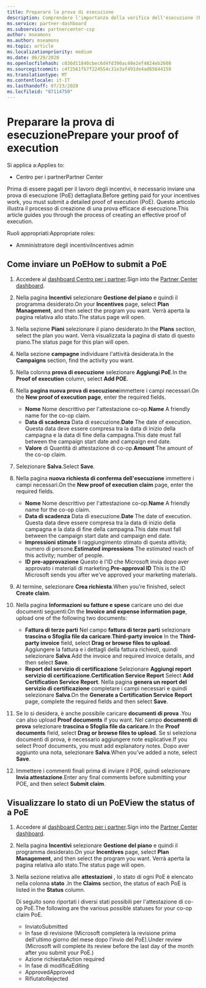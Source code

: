 ```yaml
---
title: Preparare la prova di esecuzione
description: Comprendere l'importanza della verifica dell'esecuzione (PoE), delle sequenze temporali, dello stato di visualizzazione e delle linee guida per l'invio.
ms.service: partner-dashboard
ms.subservice: partnercenter-csp
author: mseamons
ms.author: mseamons
ms.topic: article
ms.localizationpriority: medium
ms.date: 06/29/2020
ms.openlocfilehash: c036d11840cbec6d4fd390ac48e2ef4824eb2608
ms.sourcegitcommit: c4f2561fb7f224554c31e3af491de4ad65644158
ms.translationtype: MT
ms.contentlocale: it-IT
ms.lasthandoff: 07/23/2020
ms.locfileid: "87114750"
---
```

# <a name="prepare-your-proof-of-execution"></a><span data-ttu-id="0bade-103">Preparare la prova di esecuzione</span><span class="sxs-lookup"><span data-stu-id="0bade-103">Prepare your proof of execution</span></span>

<span data-ttu-id="0bade-104">Si applica a:</span><span class="sxs-lookup"><span data-stu-id="0bade-104">Applies to:</span></span>

- <span data-ttu-id="0bade-105">Centro per i partner</span><span class="sxs-lookup"><span data-stu-id="0bade-105">Partner Center</span></span>

<span data-ttu-id="0bade-106">Prima di essere pagati per il lavoro degli incentivi, è necessario inviare una prova di esecuzione (PoE) dettagliata.</span><span class="sxs-lookup"><span data-stu-id="0bade-106">Before getting paid for your incentives work, you must submit a detailed proof of execution (PoE).</span></span> <span data-ttu-id="0bade-107">Questo articolo illustra il processo di creazione di una prova efficace di esecuzione.</span><span class="sxs-lookup"><span data-stu-id="0bade-107">This article guides you through the process of creating an effective proof of execution.</span></span>

<span data-ttu-id="0bade-108">Ruoli appropriati:</span><span class="sxs-lookup"><span data-stu-id="0bade-108">Appropriate roles:</span></span>

- <span data-ttu-id="0bade-109">Amministratore degli incentivi</span><span class="sxs-lookup"><span data-stu-id="0bade-109">Incentives admin</span></span>

## <a name="how-to-submit-a-poe"></a><span data-ttu-id="0bade-110">Come inviare un PoE</span><span class="sxs-lookup"><span data-stu-id="0bade-110">How to submit a PoE</span></span>

1. <span data-ttu-id="0bade-111">Accedere al [dashboard Centro per i partner](https://partner.microsoft.com/dashboard/).</span><span class="sxs-lookup"><span data-stu-id="0bade-111">Sign into the [Partner Center dashboard](https://partner.microsoft.com/dashboard/).</span></span>

2. <span data-ttu-id="0bade-112">Nella pagina **Incentivi** selezionare **Gestione del piano** e quindi il programma desiderato.</span><span class="sxs-lookup"><span data-stu-id="0bade-112">On your **Incentives** page, select **Plan Management**, and then select the program you want.</span></span> <span data-ttu-id="0bade-113">Verrà aperta la pagina relativa allo stato.</span><span class="sxs-lookup"><span data-stu-id="0bade-113">The status page will open.</span></span>

3. <span data-ttu-id="0bade-114">Nella sezione **Piani** selezionare il piano desiderato.</span><span class="sxs-lookup"><span data-stu-id="0bade-114">In the **Plans** section, select the plan you want.</span></span> <span data-ttu-id="0bade-115">Verrà visualizzata la pagina di stato di questo piano.</span><span class="sxs-lookup"><span data-stu-id="0bade-115">The status page for this plan will open.</span></span>

4. <span data-ttu-id="0bade-116">Nella sezione **campagne** individuare l'attività desiderata.</span><span class="sxs-lookup"><span data-stu-id="0bade-116">In the **Campaigns** section, find the activity you want.</span></span>

5. <span data-ttu-id="0bade-117">Nella colonna **prova di esecuzione** selezionare **Aggiungi PoE**.</span><span class="sxs-lookup"><span data-stu-id="0bade-117">In the **Proof of execution** column, select **Add POE**.</span></span>

6. <span data-ttu-id="0bade-118">Nella **pagina nuova prova di esecuzione**immettere i campi necessari.</span><span class="sxs-lookup"><span data-stu-id="0bade-118">On the **New proof of execution page**, enter the required fields.</span></span>

   - <span data-ttu-id="0bade-119">**Nome**  Nome descrittivo per l'attestazione co-op.</span><span class="sxs-lookup"><span data-stu-id="0bade-119">**Name**  A friendly name for the co-op claim.</span></span>
   - <span data-ttu-id="0bade-120">**Data di scadenza**  Data di esecuzione.</span><span class="sxs-lookup"><span data-stu-id="0bade-120">**Date**  The date of execution.</span></span> <span data-ttu-id="0bade-121">Questa data deve essere compresa tra la data di inizio della campagna e la data di fine della campagna.</span><span class="sxs-lookup"><span data-stu-id="0bade-121">This date must fall between the campaign start date and campaign end date.</span></span>
   - <span data-ttu-id="0bade-122">**Valore** di  Quantità di attestazione di co-op.</span><span class="sxs-lookup"><span data-stu-id="0bade-122">**Amount**  The amount of the co-op claim.</span></span>

7. <span data-ttu-id="0bade-123">Selezionare **Salva**.</span><span class="sxs-lookup"><span data-stu-id="0bade-123">Select **Save**.</span></span>

8. <span data-ttu-id="0bade-124">Nella pagina **nuova richiesta di conferma dell'esecuzione** immettere i campi necessari.</span><span class="sxs-lookup"><span data-stu-id="0bade-124">On the **New proof of execution claim** page, enter the required fields.</span></span>

   - <span data-ttu-id="0bade-125">**Nome**  Nome descrittivo per l'attestazione co-op.</span><span class="sxs-lookup"><span data-stu-id="0bade-125">**Name**  A friendly name for the co-op claim.</span></span>
   - <span data-ttu-id="0bade-126">**Data di scadenza**  Data di esecuzione.</span><span class="sxs-lookup"><span data-stu-id="0bade-126">**Date**  The date of execution.</span></span> <span data-ttu-id="0bade-127">Questa data deve essere compresa tra la data di inizio della campagna e la data di fine della campagna.</span><span class="sxs-lookup"><span data-stu-id="0bade-127">This date must fall between the campaign start date and campaign end date.</span></span>
   - <span data-ttu-id="0bade-128">**Impressioni stimate**   Il raggiungimento stimato di questa attività; numero di persone.</span><span class="sxs-lookup"><span data-stu-id="0bade-128">**Estimated impressions**   The estimated reach of this activity; number of people.</span></span>
   - <span data-ttu-id="0bade-129">**ID pre-approvazione**   Questo è l'ID che Microsoft invia dopo aver approvato i materiali di marketing.</span><span class="sxs-lookup"><span data-stu-id="0bade-129">**Pre-approval ID**   This is the ID Microsoft sends you after we’ve approved your marketing materials.</span></span>

9. <span data-ttu-id="0bade-130">Al termine, selezionare **Crea richiesta**.</span><span class="sxs-lookup"><span data-stu-id="0bade-130">When you’re finished, select **Create claim**.</span></span>

10. <span data-ttu-id="0bade-131">Nella pagina **Informazioni su fatture e spese** caricare uno dei due documenti seguenti:</span><span class="sxs-lookup"><span data-stu-id="0bade-131">On the **Invoice and expense information page**, upload one of the following two documents:</span></span>
    - <span data-ttu-id="0bade-132">**Fattura di terze parti**  Nel campo **fattura di terze parti** selezionare **trascina o Sfoglia file da caricare**.</span><span class="sxs-lookup"><span data-stu-id="0bade-132">**Third-party invoice**  In the **Third-party invoice** field, select **Drag or browse files to upload**.</span></span> <span data-ttu-id="0bade-133">Aggiungere la fattura e i dettagli della fattura richiesti, quindi selezionare **Salva**.</span><span class="sxs-lookup"><span data-stu-id="0bade-133">Add the invoice and required invoice details, and then select **Save**.</span></span>
    - <span data-ttu-id="0bade-134">**Report del servizio di certificazione**  Selezionare **Aggiungi report servizio di certificazione**.</span><span class="sxs-lookup"><span data-stu-id="0bade-134">**Certification Service Report**  Select **Add Certification Service Report**.</span></span> <span data-ttu-id="0bade-135">Nella pagina **genera un report del servizio di certificazione** completare i campi necessari e quindi selezionare **Salva**.</span><span class="sxs-lookup"><span data-stu-id="0bade-135">On the **Generate a Certification Service Report** page, complete the required fields and then select **Save**.</span></span>

11. <span data-ttu-id="0bade-136">Se lo si desidera, è anche possibile caricare **documenti di prova** .</span><span class="sxs-lookup"><span data-stu-id="0bade-136">You can also upload **Proof documents** if you want.</span></span> <span data-ttu-id="0bade-137">Nel campo **documenti di prova** selezionare **trascina o Sfoglia file da caricare**.</span><span class="sxs-lookup"><span data-stu-id="0bade-137">In the **Proof documents** field, select **Drag or browse files to upload**.</span></span> <span data-ttu-id="0bade-138">Se si seleziona documenti di prova, è necessario aggiungere note esplicative.</span><span class="sxs-lookup"><span data-stu-id="0bade-138">If you select Proof documents, you must add explanatory notes.</span></span> <span data-ttu-id="0bade-139">Dopo aver aggiunto una nota, selezionare **Salva**.</span><span class="sxs-lookup"><span data-stu-id="0bade-139">When you’ve added a note, select **Save**.</span></span>

12. <span data-ttu-id="0bade-140">Immettere i commenti finali prima di inviare il POE, quindi selezionare **Invia attestazione**.</span><span class="sxs-lookup"><span data-stu-id="0bade-140">Enter any final comments before submitting your POE, and then select **Submit claim**.</span></span>

## <a name="view-the-status-of-a-poe"></a><span data-ttu-id="0bade-141">Visualizzare lo stato di un PoE</span><span class="sxs-lookup"><span data-stu-id="0bade-141">View the status of a PoE</span></span>

1. <span data-ttu-id="0bade-142">Accedere al [dashboard Centro per i partner](https://partner.microsoft.com/dashboard/).</span><span class="sxs-lookup"><span data-stu-id="0bade-142">Sign into the [Partner Center dashboard](https://partner.microsoft.com/dashboard/).</span></span>

2. <span data-ttu-id="0bade-143">Nella pagina **Incentivi** selezionare **Gestione del piano** e quindi il programma desiderato.</span><span class="sxs-lookup"><span data-stu-id="0bade-143">On your **Incentives** page, select **Plan Management**, and then select the program you want.</span></span> <span data-ttu-id="0bade-144">Verrà aperta la pagina relativa allo stato.</span><span class="sxs-lookup"><span data-stu-id="0bade-144">The status page will open.</span></span>

3. <span data-ttu-id="0bade-145">Nella sezione relativa alle **attestazioni** , lo stato di ogni PoE è elencato nella colonna **stato** .</span><span class="sxs-lookup"><span data-stu-id="0bade-145">In the **Claims** section, the status of each PoE is listed in the **Status** column.</span></span>

   <span data-ttu-id="0bade-146">Di seguito sono riportati i diversi stati possibili per l'attestazione di co-op PoE.</span><span class="sxs-lookup"><span data-stu-id="0bade-146">The following are the various possible statuses for your co-op claim PoE.</span></span>

   - <span data-ttu-id="0bade-147">Inviato</span><span class="sxs-lookup"><span data-stu-id="0bade-147">Submitted</span></span>
   - <span data-ttu-id="0bade-148">In fase di revisione (Microsoft completerà la revisione prima dell'ultimo giorno del mese dopo l'invio del PoE).</span><span class="sxs-lookup"><span data-stu-id="0bade-148">Under review (Microsoft will complete its review before the last day of the month after you submit your PoE.)</span></span>
   - <span data-ttu-id="0bade-149">Azione richiesta</span><span class="sxs-lookup"><span data-stu-id="0bade-149">Action required</span></span>
   - <span data-ttu-id="0bade-150">In fase di modifica</span><span class="sxs-lookup"><span data-stu-id="0bade-150">Editing</span></span>
   - <span data-ttu-id="0bade-151">Approved</span><span class="sxs-lookup"><span data-stu-id="0bade-151">Approved</span></span>
   - <span data-ttu-id="0bade-152">Rifiutato</span><span class="sxs-lookup"><span data-stu-id="0bade-152">Rejected</span></span>
